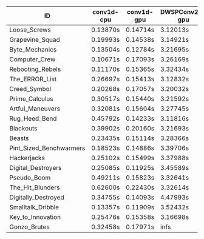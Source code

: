 |ID|conv1d-cpu|conv1d-gpu|DWSPConv2D-gpu|gemm-gpu|avg|
|-|-|-|-|-|-|
|Loose_Screws|0.13870s|0.14714s|3.12013s|1.89415s|1.32503s|
|Grapevine_Squad|0.19993s|0.14538s|3.14921s|1.87780s|1.34308s|
|Byte_Mechanics|0.13504s|0.12784s|3.21695s|1.94943s|1.35731s|
|Computer_Crew|0.10671s|0.17093s|3.26169s|1.93353s|1.36821s|
|Rebooting_Rebels|0.11170s|0.15365s|3.32434s|1.95027s|1.38499s|
|The_ERROR_List|0.26697s|0.15413s|3.12832s|2.02103s|1.39261s|
|Creed_Symbol|0.20268s|0.17057s|3.20032s|2.01593s|1.39737s|
|Prime_Calculus|0.30517s|0.15440s|3.21592s|1.91585s|1.39784s|
|Artful_Maneuvers|0.32081s|0.15604s|3.27745s|1.89615s|1.41261s|
|Rug_Heed_Bend|0.45792s|0.14233s|3.11816s|1.97710s|1.42388s|
|Blackouts|0.39902s|0.20160s|3.21693s|1.91061s|1.43204s|
|Beasts|0.23435s|0.15114s|3.28366s|2.12812s|1.44932s|
|Pint_Sized_Benchwarmers|0.18523s|0.14886s|3.39706s|2.10081s|1.45799s|
|Hackerjacks|0.25102s|0.15499s|3.37988s|2.10455s|1.47261s|
|Digital_Destroyers|0.25085s|0.11925s|3.45589s|2.06918s|1.47379s|
|Pseudo_Boom|0.49211s|0.15823s|3.32641s|2.04958s|1.50658s|
|The_Hit_Blunders|0.62600s|0.22430s|3.32614s|2.30939s|1.62146s|
|Digitally_Destroyed|0.34755s|0.14093s|4.47993s|2.66225s|1.90766s|
|Smalltalk_Dribble|0.13357s|0.11909s|3.52432s|4.75415s|2.13278s|
|Key_to_Innovation|0.25476s|0.15358s|3.16698s|infs|infs|
|Gonzo_Brutes|0.32458s|0.17971s|infs|2.17991s|infs|
